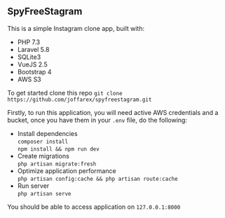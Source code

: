 ## SpyFreeStagram

This is a simple Instagram clone app, built with:

- PHP 7.3
- Laravel 5.8
- SQLite3
- VueJS 2.5
- Bootstrap 4
- AWS S3

To get started clone this repo
`git clone https://github.com/joffarex/spyfreestagram.git`

Firstly, to run this application, you will need active AWS credentials and a bucket, once you have them in your `.env` file, do the following:


- Install dependencies<br>
`composer install`<br>
`npm install && npm run dev`
- Create migrations<br>
`php artisan migrate:fresh`
- Optimize application performance<br>
`php artisan config:cache && php artisan route:cache`
- Run server<br>
`php artisan serve`

You should be able to access application on `127.0.0.1:8000`
